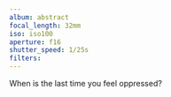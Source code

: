 ```yaml
---
album: abstract
focal_length: 32mm
iso: iso100
aperture: f16
shutter_speed: 1/25s
filters:
---
```


When is the last time you feel oppressed?

